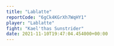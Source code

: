 ```yaml
---
title: "Lablatte"
reportCode: "6gCk4KGrXh7WqHY1"
player: "Lablatte"
fight: "Kael'thas Sunstrider"
date: 2021-11-10T19:47:04.454000+00:00
---
```

